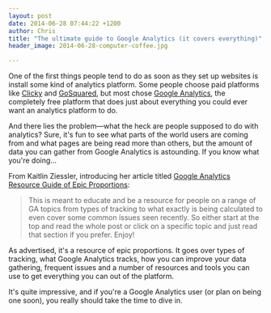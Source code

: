 ```yaml
---
layout: post
date: 2014-06-28 07:44:22 +1200
author: Chris
title: "The ultimate guide to Google Analytics (it covers everything)"
header_image: 2014-06-28-computer-coffee.jpg

---
```


<!-- excerpt -->

One of the first things people tend to do as soon as they set up websites is install some kind of analytics platform. Some people choose paid platforms like [Clicky](http://clicky.com/) and [GoSquared](https://www.gosquared.com/), but most chose [Google Analytics](http://www.google.com/analytics/), the completely free platform that does just about everything you could ever want an analytics platform to do. 

And there lies the problem—what the heck are people supposed to do with analytics? Sure, it's fun to see what parts of the world users are coming from and what pages are being read more than others, but the amount of data you can gather from Google Analytics is astounding. If you know what you're doing...

<!-- /excerpt -->

From Kaitlin Ziessler, introducing her article titled [Google Analytics Resource Guide of Epic Proportions](http://builtvisible.com/google-analytics-resource-guide/?utm_content=bufferaf916&utm_medium=social&utm_source=twitter.com&utm_campaign=buffer):

>This is meant to educate and be a resource for people on a range of GA topics from types of tracking to what exactly is being calculated to even cover some common issues seen recently. So either start at the top and read the whole post or click on a specific topic and just read that section if you prefer. Enjoy!

As advertised, it's a resource of epic proportions. It goes over types of tracking, what Google Analytics tracks, how you can improve your data gathering, frequent issues and a number of resources and tools you can use to get everything you can out of the platform. 

It's quite impressive, and if you're a Google Analytics user (or plan on being one soon), you really should take the time to dive in.